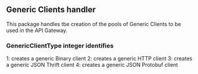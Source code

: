 ## Generic Clients handler

This package handles tbe creation of the pools of Generic Clients to be used in the API Gateway. 

### GenericClientType integer identifies
1: creates a generic Binary client
2: creates a generic HTTP client
3: creates a generic JSON Thrift client
4: creates a generic JSON Protobuf client